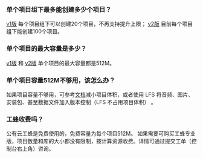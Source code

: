 ### 单个项目组下最多能创建多少个项目？
[v1版](http://git.qcloud.com) 每个项目组下可以创建20个项目，不再支持提升上限；
[v2版](https://git.code.tencent.com) 目前每个项目组下能创建100个项目。


### 单个项目的最大容量是多少？
[v1版](http://git.qcloud.com) 和 [v2版](https://git.code.tencent.com) 单个项目的最大容量都是512M。


### 单个项目容量512M不够用，该怎么办？
如果项目容量不够用，可参考<a href="#如何减小仓库体积">文档</a>减小项目体积，或者使用 LFS 将音频、图片、安装包、甚至数据文件加入版本控制（LFS 不占用项目体积） 。


### 工蜂收费吗？
公有云工蜂是免费使用的，免费容量为每个项目512M。
如果需要可购买工蜂专业版，项目数量和库的大小都没有限制，按计算资源收费。详情可通过提交工单（控制台右上角）咨询。
